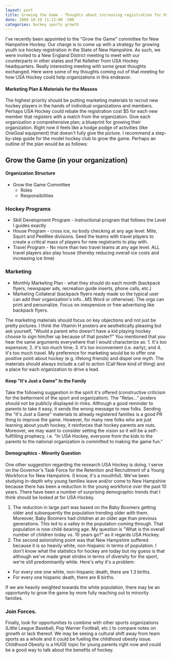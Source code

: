 ```yaml
---
layout: post
title: Growing the Game - Thoughts about increasing registration for USA Hockey
date: 2008-10-20 11:12:00 -500
categories: hockey sports growth
---
```

I've recently been appointed to the "Grow the Game" committee for New Hampshire Hockey. Our charge is to come up with a strategy for growing youth ice hockey registration in the State of New Hampshire. As such, we were invited to a New England District meeting to meet with our counterparts in other states and Pat Kelleher from USA Hockey headquarters. Really interesting meeting with some great thoughts exchanged. Here were some of my thoughts coming out of that meeting for how USA Hockey could help organizations in this endeavor.

#### Marketing Plan & Materials for the Masses

The highest priority should be putting marketing materials to recruit new hockey players in the hands of individual organizations and members. Perhaps USA Hockey could rebate the registration cost $5 for each new member that registers with a match from the organization. Give each organization a comprehensive plan; a blueprint for growing their organization. Right now it feels like a hodge podge of activities (like OneGoal equipment) that doesn't fully give the picture. I recommend a step-by-step guide for the model hockey club to grow the game. Perhaps an outline of the plan would be as follows:

## Grow the Game (in your organization)

#### Organization Structure

- Grow the Game Committee
  - Roles
  - Responsibilities

### Hockey Programs

- Skill Development Program - instructional program that follows the Level I guides exactly
- House Program - cross ice, no body checking at any age level. Mite, Squirt and PeeWee divisions. Seed the teams with travel players to create a critical mass of players for new registrants to play with.
- Travel Program - No more than two travel teams at any age level. ALL travel players also play house (thereby reducing overall ice costs and increasing ice time)

### Marketing

- Monthly Marketing Plan - what they should do each month (backpack flyers, newspaper ads, recreation guide inserts, phone calls, etc.)
- Marketing Collateral (backpack flyers ready made so the typical user can add their organization's info…MS Word or otherwise). The orgs can print and personalize. Focus on inexpensive or free advertising like backpack flyers.

The marketing materials should focus on key objections and not just be pretty pictures. I think the Vitamin H posters are aesthetically pleasing but ask yourself, "Would a parent who doesn't have a kid playing hockey choose to sign him/her up because of that poster?" You mentioned that you hear the same arguments everywhere that I would characterize as: 1. It's too expensive; 2. it's too much time; 3. it's too inconvenient (i.e. early); and 4. it's too much travel. My preference for marketing would be to offer one positive point about hockey (e.g. lifelong friends) and dispel one myth. The materials should always include a call to action (Call Now kind of thing) and a place for each organization to drive a lead.

#### Keep "It's Just a Game" In the Family

Take the following suggestion in the spirit it's offered (constructive criticism for the betterment of the sport and organization). The "Relax…" posters should not be publicly displayed in rinks. Although a good reminder to parents to take it easy, it sends the wrong message to new folks. Sending the "It's Just a Game" materials to already registered families is a good PR thing to improve the game. However, for many new folks who are just learning about youth hockey, it reinforces that hockey parents are nuts. Moreover, we may want to consider setting the vision so it will be a self-fullfilling prophecy, i.e. "In USA Hockey, everyone from the kids to the parents to the national organization is committed to making the game fun."

#### Demographics - Minority Question

One other suggestion regarding the research USA Hockey is doing. I serve on the Governor's Task Force for the Retention and Recruitment of a Young Workforce for New Hampshire. (I know, it's a mouthful). We've been studying in-depth why young families leave and/or come to New Hampshire because there has been a reduction in the young workforce over the past 10 years. There have been a number of surprising demographic trends that I think should be looked at for USA Hockey.

1. The reduction in large part was based on the Baby Boomers getting older and subsequently the population trending older with them. Moreover, Baby Boomers had children at an older age than previous generations. This led to a valley in the population coming through. That population is now child-bearing age. My question is "What is the overall number of children today vs. 10 years go?" as it regards USA Hockey.
1. The second astonishing point was that New Hampshire suffered because it is so heavily white, non-hispanic in terms of population. I don't know what the statistics for hockey are today but my guess is that although we've made great strides in terms of diversity for the sport, we're still predominantly white. Here's why it's a problem:
  - For every one one white, non-hispanic death, there are 1.3 births.
  - For every one hispanic death, there are 8 births.

If we are heavily weighted towards the white population, there may be an opportunity to grow the game by more fully reaching out to minority families.

### Join Forces.

Finally, look for opportunities to combine with other sports organizations (Little League Baseball, Pop Warner Football, etc.) to compare notes on growth or lack thereof. We may be seeing a cultural shift away from team sports as a whole and it could be fueling the childhood obesity issue. Childhood Obesity is a HUGE topic for young parents right now and could be a good way to talk about the benefits of hockey.
